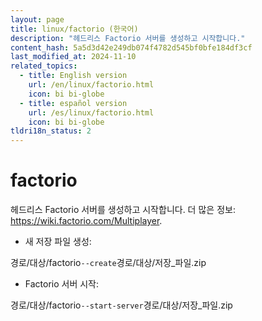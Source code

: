 ```yaml
---
layout: page
title: linux/factorio (한국어)
description: "헤드리스 Factorio 서버를 생성하고 시작합니다."
content_hash: 5a5d3d42e249db074f4782d545bf0bfe184df3cf
last_modified_at: 2024-11-10
related_topics:
  - title: English version
    url: /en/linux/factorio.html
    icon: bi bi-globe
  - title: español version
    url: /es/linux/factorio.html
    icon: bi bi-globe
tldri18n_status: 2
---
```

# factorio

헤드리스 Factorio 서버를 생성하고 시작합니다.
더 많은 정보: <https://wiki.factorio.com/Multiplayer>.

- 새 저장 파일 생성:

<span class="tldr-var badge badge-pill bg-dark-lm bg-white-dm text-white-lm text-dark-dm font-weight-bold">경로/대상/factorio</span>` --create `<span class="tldr-var badge badge-pill bg-dark-lm bg-white-dm text-white-lm text-dark-dm font-weight-bold">경로/대상/저장_파일.zip</span>

- Factorio 서버 시작:

<span class="tldr-var badge badge-pill bg-dark-lm bg-white-dm text-white-lm text-dark-dm font-weight-bold">경로/대상/factorio</span>` --start-server `<span class="tldr-var badge badge-pill bg-dark-lm bg-white-dm text-white-lm text-dark-dm font-weight-bold">경로/대상/저장_파일.zip</span>
